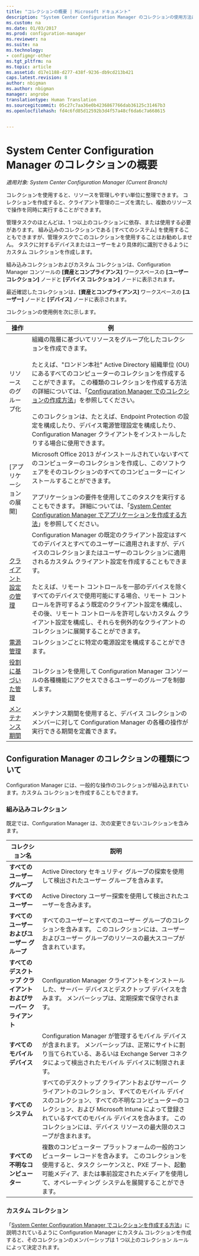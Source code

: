 ```yaml
---
title: "コレクションの概要 | Microsoft ドキュメント"
description: "System Center Configuration Manager のコレクションの使用方法について概要を説明します。"
ms.custom: na
ms.date: 01/03/2017
ms.prod: configuration-manager
ms.reviewer: na
ms.suite: na
ms.technology:
- configmgr-other
ms.tgt_pltfrm: na
ms.topic: article
ms.assetid: d17e1188-d277-438f-9236-db9cd213b421
caps.latest.revision: 8
author: nbigman
ms.author: nbigman
manager: angrobe
translationtype: Human Translation
ms.sourcegitcommit: 05c27c7aa36e0b4236867766dab36125c31467b3
ms.openlocfilehash: fd4c6fd85d12592b3d4f57a48cf6da6c7a668615


---
```

# <a name="introduction-to-collections-in-system-center-configuration-manager"></a>System Center Configuration Manager のコレクションの概要

*適用対象: System Center Configuration Manager (Current Branch)*

コレクションを使用すると、リソースを管理しやすい単位に整理できます。 コレクションを作成すると、クライアント管理のニーズを満たし、複数のリソースで操作を同時に実行することができます。 

管理タスクのほとんどは、1 つ以上のコレクションに依存、または使用する必要があります。 組み込みのコレクションである [すべてのシステム] を使用することもできますが、管理タスクでこのコレクションを使用することはお勧めしません。 タスクに対するデバイスまたはユーザーをより具体的に識別できるようにカスタム コレクションを作成します。  

 組み込みコレクションおよびカスタム コレクションは、Configuration Manager コンソールの **[資産とコンプライアンス]** ワークスペースの **[ユーザー コレクション]** ノードと **[デバイス コレクション]** ノードに表示されます。  

 最近確認したコレクションは、**[資産とコンプライアンス]** ワークスペースの **[ユーザー]** ノードと **[デバイス]** ノードに表示されます。  

コレクションの使用例を次に示します。  

|操作|例|  
|---------|-------|  
|リソースのグループ化|組織の階層に基づいてリソースをグループ化したコレクションを作成できます。<br /><br /> たとえば、"ロンドン本社" Active Directory 組織単位 (OU) にあるすべてのコンピューターのコレクションを作成することができます。 この種類のコレクションを作成する方法の詳細については、「[Configuration Manager でのコレクションの作成方法](../../../../core/clients/manage/collections/create-collections.md)」を参照してください。<br /><br /> このコレクションは、たとえば、Endpoint Protection の設定を構成したり、デバイス電源管理設定を構成したり、Configuration Manager クライアントをインストールしたりする場合に使用できます。|  
|[アプリケーションの展開]|Microsoft Office 2013 がインストールされていないすべてのコンピューターのコレクションを作成し、このソフトウェアをそのコレクションのすべてのコンピューターにインストールすることができます。<br /><br /> アプリケーションの要件を使用してこのタスクを実行することもできます。 詳細については、「[System Center Configuration Manager でアプリケーションを作成する方法](../../../../apps/deploy-use/create-applications.md)」を参照してください。|  
|[クライアント設定の管理](../../../../core/clients/deploy/about-client-settings.md)|Configuration Manager の既定のクライアント設定はすべてのデバイスとすべてのユーザーに適用されますが、デバイスのコレクションまたはユーザーのコレクションに適用されるカスタム クライアント設定を作成することもできます。<br /><br /> たとえば、リモート コントロールを一部のデバイスを除くすべてのデバイスで使用可能にする場合、リモート コントロールを許可するよう既定のクライアント設定を構成し、その後、リモート コントロールを許可しないカスタム クライアント設定を構成し、それらを例外的なクライアントのコレクションに展開することができます。 |  
|[電源管理](../power/introduction-to-power-management.md)|コレクションごとに特定の電源設定を構成することができます。|  
|[役割に基づいた管理](../../../../core/servers/deploy/configure/configure-role-based-administration.md)|コレクションを使用して Configuration Manager コンソールの各種機能にアクセスできるユーザーのグループを制御します。|  
|[メンテナンス期間](../../../../core/clients/manage/collections/use-maintenance-windows.md)|メンテナンス期間を使用すると、デバイス コレクションのメンバーに対して Configuration Manager の各種の操作が実行できる期間を定義できます。 |  


## <a name="collection-types-in-configuration-manager"></a>Configuration Manager のコレクションの種類について  
 Configuration Manager には、一般的な操作のコレクションが組み込まれています。カスタム コレクションを作成することもできます。   

### <a name="built-in-collections"></a>組み込みコレクション  
 既定では、Configuration Manager は、次の変更できないコレクションを含みます。  

|**コレクション名**|説明|  
|-------------------------|-----------------|  
|**すべてのユーザー グループ**|Active Directory セキュリティ グループの探索を使用して検出されたユーザー グループを含みます。|  
|**すべてのユーザー**|Active Directory ユーザー探索を使用して検出されたユーザーを含みます。|  
|**すべてのユーザーおよびユーザー グループ**|すべてのユーザーとすべてのユーザー グループのコレクションを含みます。 このコレクションには、ユーザーおよびユーザー グループのリソースの最大スコープが含まれています。|  
|**すべてのデスクトップ クライアントおよびサーバー クライアント**|Configuration Manager クライアントをインストールした、サーバー デバイスとデスクトップ デバイスを含みます。 メンバーシップは、定期探索で保守されます。|  
|**すべてのモバイル デバイス**|Configuration Manager が管理するモバイル デバイスが含まれます。 メンバーシップは、正常にサイトに割り当てられている、あるいは Exchange Server コネクタによって検出されたモバイル デバイスに制限されます。|  
|**すべてのシステム**|すべてのデスクトップ クライアントおよびサーバー クライアントのコレクション、すべてのモバイル デバイスのコレクション、すべての不明なコンピューターのコレクション、および Microsoft Intune によって登録されているすべてのモバイル デバイスを含みます。 このコレクションには、デバイス リソースの最大限のスコープが含まれます。|  
|**すべての不明なコンピューター**|複数のコンピューター プラットフォームの一般的コンピューター レコードを含みます。 このコレクションを使用すると、タスク シーケンスと、PXE ブート、起動可能メディア、または事前設定されたメディアを使用して、オペレーティング システムを展開することができます。|  

### <a name="custom-collections"></a>カスタム コレクション  
 「[System Center Configuration Manager でコレクションを作成する方法](../../../../core/clients/manage/collections/create-collections.md)」に説明されているように Configuration Manager にカスタム コレクションを作成すると、そのコレクションのメンバーシップは 1 つ以上のコレクション ルールによって決定されます。 




<!--HONumber=Jan17_HO1-->


